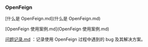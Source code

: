 ### OpenFeign

 [什么是 OpenFeign.md](什么是 OpenFeign.md) 

 [OpenFeign 使用案例.md](OpenFeign 使用案例.md) 





 [问题记录.md](问题记录.md) ：记录使用 OpenFeign 过程中遇到的 bug 及其解决方案。